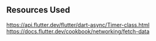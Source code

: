 ## Resources Used
https://api.flutter.dev/flutter/dart-async/Timer-class.html
https://docs.flutter.dev/cookbook/networking/fetch-data
